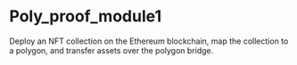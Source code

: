 # Poly_proof_module1
Deploy an NFT collection on the Ethereum blockchain, map the collection to a polygon, and transfer assets over the polygon bridge.
